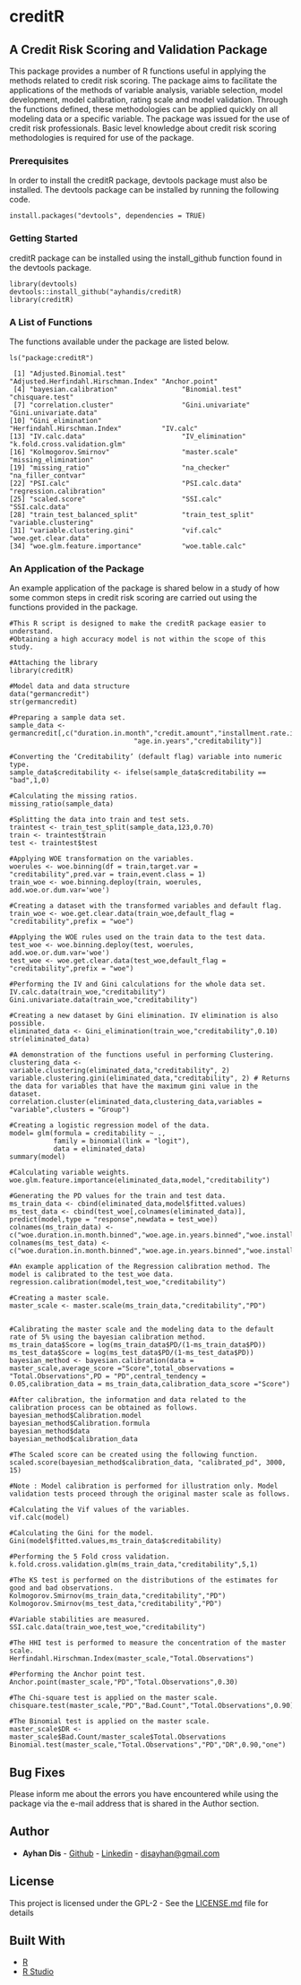 # creditR
## A Credit Risk Scoring and Validation Package

This package provides a number of R functions useful in applying the methods related to credit risk scoring. The package aims to facilitate the applications of the methods of variable analysis, variable selection, model development, model calibration, rating scale and model validation. Through the functions defined, these methodologies can be applied quickly on all modeling data or a specific variable. The package was issued for the use of credit risk professionals. Basic level knowledge about credit risk scoring methodologies is required for use of the package.

### Prerequisites
In order to install the creditR package, devtools package must also be installed. The devtools package can be installed by running the following code.
```
install.packages("devtools", dependencies = TRUE) 
```

### Getting Started
creditR package can be installed using the install_github function found in the devtools package.
```
library(devtools)
devtools::install_github("ayhandis/creditR)
library(creditR)
```

### A List of Functions
The functions available under the package are listed below.
```
ls("package:creditR")

 [1] "Adjusted.Binomial.test"              "Adjusted.Herfindahl.Hirschman.Index" "Anchor.point"                       
 [4] "bayesian.calibration"                "Binomial.test"                       "chisquare.test"                     
 [7] "correlation.cluster"                 "Gini.univariate"                     "Gini.univariate.data"               
[10] "Gini_elimination"                    "Herfindahl.Hirschman.Index"          "IV.calc"                            
[13] "IV.calc.data"                        "IV_elimination"                      "k.fold.cross.validation.glm"        
[16] "Kolmogorov.Smirnov"                  "master.scale"                        "missing_elimination"                
[19] "missing_ratio"                       "na_checker"                          "na_filler_contvar"                  
[22] "PSI.calc"                            "PSI.calc.data"                       "regression.calibration"             
[25] "scaled.score"                        "SSI.calc"                            "SSI.calc.data"                      
[28] "train_test_balanced_split"           "train_test_split"                    "variable.clustering"                
[31] "variable.clustering.gini"            "vif.calc"                            "woe.get.clear.data"                 
[34] "woe.glm.feature.importance"          "woe.table.calc"                     
```

### An Application of the Package
An example application of the package is shared below in a study of how some common steps in credit risk scoring are carried out using the functions provided in the package.

```
#This R script is designed to make the creditR package easier to understand.
#Obtaining a high accuracy model is not within the scope of this study.

#Attaching the library
library(creditR)

#Model data and data structure
data("germancredit")
str(germancredit)

#Preparing a sample data set.
sample_data <- germancredit[,c("duration.in.month","credit.amount","installment.rate.in.percentage.of.disposable.income",
                               "age.in.years","creditability")]

#Converting the ‘Creditability’ (default flag) variable into numeric type.
sample_data$creditability <- ifelse(sample_data$creditability == "bad",1,0)

#Calculating the missing ratios.
missing_ratio(sample_data)

#Splitting the data into train and test sets.
traintest <- train_test_split(sample_data,123,0.70)
train <- traintest$train
test <- traintest$test

#Applying WOE transformation on the variables.
woerules <- woe.binning(df = train,target.var = "creditability",pred.var = train,event.class = 1)
train_woe <- woe.binning.deploy(train, woerules, add.woe.or.dum.var='woe')

#Creating a dataset with the transformed variables and default flag.
train_woe <- woe.get.clear.data(train_woe,default_flag = "creditability",prefix = "woe")

#Applying the WOE rules used on the train data to the test data.
test_woe <- woe.binning.deploy(test, woerules, add.woe.or.dum.var='woe')
test_woe <- woe.get.clear.data(test_woe,default_flag = "creditability",prefix = "woe")

#Performing the IV and Gini calculations for the whole data set.
IV.calc.data(train_woe,"creditability")
Gini.univariate.data(train_woe,"creditability")

#Creating a new dataset by Gini elimination. IV elimination is also possible.
eliminated_data <- Gini_elimination(train_woe,"creditability",0.10)
str(eliminated_data)

#A demonstration of the functions useful in performing Clustering.
clustering_data <- variable.clustering(eliminated_data,"creditability", 2)
variable.clustering.gini(eliminated_data,"creditability", 2) # Returns the data for variables that have the maximum gini value in the dataset.
correlation.cluster(eliminated_data,clustering_data,variables = "variable",clusters = "Group")

#Creating a logistic regression model of the data.
model= glm(formula = creditability ~ .,
           family = binomial(link = "logit"),
           data = eliminated_data)
summary(model)

#Calculating variable weights. 
woe.glm.feature.importance(eliminated_data,model,"creditability")

#Generating the PD values for the train and test data.
ms_train_data <- cbind(eliminated_data,model$fitted.values)
ms_test_data <- cbind(test_woe[,colnames(eliminated_data)], predict(model,type = "response",newdata = test_woe))
colnames(ms_train_data) <- c("woe.duration.in.month.binned","woe.age.in.years.binned","woe.installment.rate.in.percentage.of.disposable.income.binned","creditability","PD")
colnames(ms_test_data) <- c("woe.duration.in.month.binned","woe.age.in.years.binned","woe.installment.rate.in.percentage.of.disposable.income.binned","creditability","PD")

#An example application of the Regression calibration method. The model is calibrated to the test_woe data.
regression.calibration(model,test_woe,"creditability")

#Creating a master scale.
master_scale <- master.scale(ms_train_data,"creditability","PD")


#Calibrating the master scale and the modeling data to the default rate of 5% using the bayesian calibration method.
ms_train_data$Score = log(ms_train_data$PD/(1-ms_train_data$PD)) 
ms_test_data$Score = log(ms_test_data$PD/(1-ms_test_data$PD)) 
bayesian_method <- bayesian.calibration(data = master_scale,average_score ="Score",total_observations = "Total.Observations",PD = "PD",central_tendency = 0.05,calibration_data = ms_train_data,calibration_data_score ="Score")

#After calibration, the information and data related to the calibration process can be obtained as follows.
bayesian_method$Calibration.model
bayesian_method$Calibration.formula
bayesian_method$data
bayesian_method$calibration_data

#The Scaled score can be created using the following function.
scaled.score(bayesian_method$calibration_data, "calibrated_pd", 3000, 15)

#Note : Model calibration is performed for illustration only. Model validation tests proceed through the original master scale as follows.

#Calculating the Vif values of the variables.
vif.calc(model)

#Calculating the Gini for the model.
Gini(model$fitted.values,ms_train_data$creditability)

#Performing the 5 Fold cross validation.
k.fold.cross.validation.glm(ms_train_data,"creditability",5,1)

#The KS test is performed on the distributions of the estimates for good and bad observations.
Kolmogorov.Smirnov(ms_train_data,"creditability","PD")
Kolmogorov.Smirnov(ms_test_data,"creditability","PD")

#Variable stabilities are measured.
SSI.calc.data(train_woe,test_woe,"creditability")

#The HHI test is performed to measure the concentration of the master scale.
Herfindahl.Hirschman.Index(master_scale,"Total.Observations")

#Performing the Anchor point test.
Anchor.point(master_scale,"PD","Total.Observations",0.30)

#The Chi-square test is applied on the master scale.
chisquare.test(master_scale,"PD","Bad.Count","Total.Observations",0.90)

#The Binomial test is applied on the master scale.
master_scale$DR <- master_scale$Bad.Count/master_scale$Total.Observations
Binomial.test(master_scale,"Total.Observations","PD","DR",0.90,"one")
```

## Bug Fixes

Please inform me about the errors you have encountered while using the package via the e-mail address that is shared in the Author section.

## Author

* **Ayhan Dis**  - [Github](https://github.com/ayhandis) - [Linkedin](https://www.linkedin.com/in/ayhandis/)  - disayhan@gmail.com

## License

This project is licensed under the GPL-2 - See the [LICENSE.md](LICENSE.md) file for details

## Built With

* [R](https://cran.r-project.org/)
* [R Studio](https://www.rstudio.com/) 
